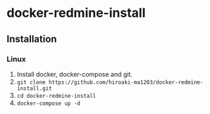 # docker-redmine-install

## Installation

### Linux

1. Install docker, docker-compose and git.
2. `git clone https://github.com/hiroaki-ma1203/docker-redmine-install.git`
3. `cd docker-redmine-install`
4. `docker-compose up -d`


